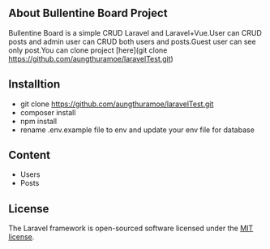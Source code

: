 ## About Bullentine Board Project

Bullentine Board  is a simple CRUD Laravel and Laravel+Vue.User can CRUD posts and admin user can CRUD both users and posts.Guest user can see only post.You can clone project [here](git clone https://github.com/aungthuramoe/laravelTest.git)

## Installtion
- git clone https://github.com/aungthuramoe/laravelTest.git
- composer install
- npm install
- rename .env.example file to env and update your env file for database

## Content
- Users
- Posts

## License

The Laravel framework is open-sourced software licensed under the [MIT license](https://opensource.org/licenses/MIT).
